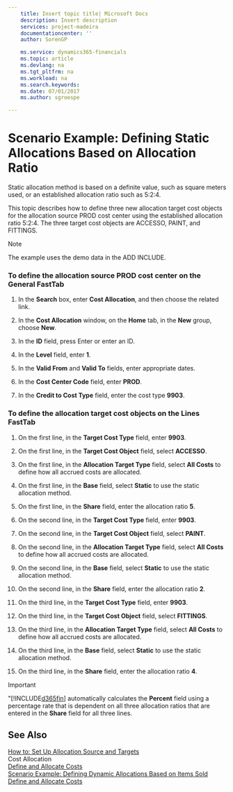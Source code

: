 ```yaml
---
    title: Insert topic title| Microsoft Docs
    description: Insert description
    services: project-madeira
    documentationcenter: ''
    author: SorenGP

    ms.service: dynamics365-financials
    ms.topic: article
    ms.devlang: na
    ms.tgt_pltfrm: na
    ms.workload: na
    ms.search.keywords:
    ms.date: 07/01/2017
    ms.author: sgroespe

---
```

# Scenario Example: Defining Static Allocations Based on Allocation Ratio
Static allocation method is based on a definite value, such as square meters used, or an established allocation ratio such as 5:2:4.  
  
 This topic describes how to define three new allocation target cost objects for the allocation source PROD cost center using the established allocation ratio 5:2:4. The three target cost objects are ACCESSO, PAINT, and FITTINGS.  
  
> [!NOTE]  
>  The example uses the demo data in the ADD INCLUDE<!--[!INCLUDE[demolong](../../includes/demolong_md.md)]-->.  
  
### To define the allocation source PROD cost center on the General FastTab  
  
1.  In the **Search** box, enter **Cost Allocation**, and then choose the related link.  
  
2.  In the **Cost Allocation** window, on the **Home** tab, in the **New** group, choose **New**.  
  
3.  In the **ID** field, press Enter or enter an ID.  
  
4.  In the **Level** field, enter **1**.  
  
5.  In the **Valid From** and **Valid To** fields, enter appropriate dates.  
  
6.  In the **Cost Center Code** field, enter **PROD**.  
  
7.  In the **Credit to Cost Type** field, enter the cost type **9903**.  
  
### To define the allocation target cost objects on the Lines FastTab  
  
1.  On the first line, in the **Target Cost Type** field, enter **9903**.  
  
2.  On the first line, in the **Target Cost Object** field, select **ACCESSO**.  
  
3.  On the first line, in the **Allocation Target Type** field, select **All Costs** to define how all accrued costs are allocated.  
  
4.  On the first line, in the **Base** field, select **Static** to use the static allocation method.  
  
5.  On the first line, in the **Share** field, enter the allocation ratio **5**.  
  
6.  On the second line, in the **Target Cost Type** field, enter **9903**.  
  
7.  On the second line, in the **Target Cost Object** field, select **PAINT**.  
  
8.  On the second line, in the **Allocation Target Type** field, select **All Costs** to define how all accrued costs are allocated.  
  
9. On the second line, in the **Base** field, select **Static** to use the static allocation method.  
  
10. On the second line, in the **Share** field, enter the allocation ratio **2**.  
  
11. On the third line, in the **Target Cost Type** field, enter **9903**.  
  
12. On the third line, in the **Target Cost Object** field, select **FITTINGS**.  
  
13. On the third line, in the **Allocation Target Type** field, select **All Costs** to define how all accrued costs are allocated.  
  
14. On the third line, in the **Base** field, select **Static** to use the static allocation method.  
  
15. On the third line, in the **Share** field, enter the allocation ratio **4**.  
  
> [!IMPORTANT]  
>  "[!INCLUDE[d365fin](../../includes/d365fin_md.md)] automatically calculates the **Percent** field using a percentage rate that is dependent on all three allocation ratios that are entered in the **Share** field for all three lines.  
  
## See Also  
 [How to: Set Up Allocation Source and Targets](../how-to-set-up-allocation-source-and-targets.md)   
 Cost Allocation   
 [Define and Allocate Costs](../define-and-allocate-costs.md)   
 [Scenario Example: Defining Dynamic Allocations Based on Items Sold](../scenario-example-defining-dynamic-allocations-based-on-items-sold.md)   
 [Define and Allocate Costs](../define-and-allocate-costs.md)